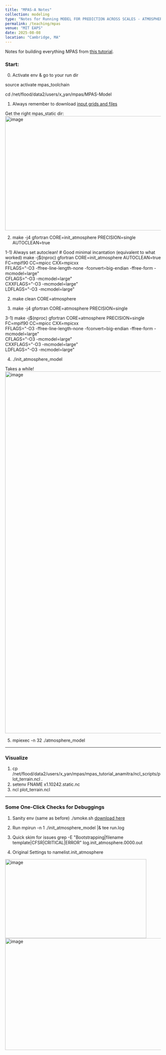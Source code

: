 ```yaml
---
title: "MPAS-A Notes"
collection: modeling
type: "Notes for Running MODEL FOR PREDICTION ACROSS SCALES - ATMOSPHERE"
permalink: /teaching/mpas
venue: "MIT EAPS"
date: 2025-08-08
location: "Cambridge, MA"
---
```


Notes for building everything MPAS from [this tutorial](https://www2.mmm.ucar.edu/projects/mpas/tutorial/Boulder2019/index.html).

### Start:
0) Activate env & go to your run dir

source activate mpas_toolchain

cd /net/flood/data2/users/x_yan/mpas/MPAS-Model

1) Always remember to download [input grids and files](https://www2.mmm.ucar.edu/projects/mpas/site/downloads.html)

Get the right mpas_static dir:
<img width="1140" height="369" alt="image" src="https://github.com/user-attachments/assets/88c79783-98f3-4399-b74f-71149ac8247a" />

2) make -j4 gfortran CORE=init_atmosphere PRECISION=single AUTOCLEAN=true

1-1) Always set autoclean! # Good minimal incantation (equivalent to what worked)
make -j$(nproc) gfortran CORE=init_atmosphere AUTOCLEAN=true \
  FC=mpif90 CC=mpicc CXX=mpicxx \
  FFLAGS="-O3 -ffree-line-length-none -fconvert=big-endian -ffree-form -mcmodel=large" \
  CFLAGS="-O3 -mcmodel=large" \
  CXXFLAGS="-O3 -mcmodel=large" \
  LDFLAGS="-O3 -mcmodel=large"

2) make clean CORE=atmosphere
   
3) make -j4 gfortran CORE=atmosphere PRECISION=single

3-1) make -j$(nproc) gfortran CORE=atmosphere PRECISION=single \
  FC=mpif90 CC=mpicc CXX=mpicxx \
  FFLAGS="-O3 -ffree-line-length-none -fconvert=big-endian -ffree-form -mcmodel=large" \
  CFLAGS="-O3 -mcmodel=large" \
  CXXFLAGS="-O3 -mcmodel=large" \
  LDFLAGS="-O3 -mcmodel=large"

4) ./init_atmosphere_model

Takes a while!
<img width="2190" height="1168" alt="image" src="https://github.com/user-attachments/assets/5048d8d5-6e10-4c57-8c9d-9522b9ba2e92" />


5) mpiexec -n 32 ./atmosphere_model

---

### Visualize

1. cp /net/flood/data2/users/x_yan/mpas/mpas_tutorial_anamitra/ncl_scripts/plot_terrain.ncl .
2. setenv FNAME x1.10242.static.nc
3. ncl plot_terrain.ncl

---
### Some One-Click Checks for Debuggings

1) Sanity env (same as before)
./smoke.sh [download here](https://colab.research.google.com/drive/14iSte7UEvKfrQqAuW10ky1kI8TcXRsFH?usp=sharing)

2) Run
mpirun -n 1 ./init_atmosphere_model |& tee run.log

3) Quick skim for issues
grep -E "Bootstrapping|filename template|CFSR|CRITICAL|ERROR" log.init_atmosphere.0000.out

4) Original Settings to namelist.init_atmosphere

<img width="457" height="255" alt="image" src="https://github.com/user-attachments/assets/e96adb81-c8c1-4b98-a57f-401fc8c41f3e" />
<img width="733" height="361" alt="image" src="https://github.com/user-attachments/assets/6f70e25b-ae23-41a6-b4f4-2d1574a8c214" />





